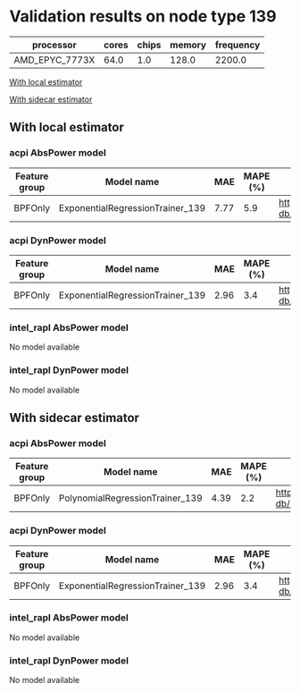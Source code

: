 # Validation results on node type 139

| processor | cores | chips | memory | frequency |
| --- | --- | --- | --- | --- |
| AMD_EPYC_7773X | 64.0 | 1.0 | 128.0 | 2200.0 |

[With local estimator](#with-local-estimator)

[With sidecar estimator](#with-sidecar-estimator)

## With local estimator

### acpi AbsPower model

| Feature group | Model name | MAE | MAPE (%) | URL |
| --- | --- | --- | --- | --- |
| BPFOnly | ExponentialRegressionTrainer_139 | 7.77 | 5.9 | https://raw.githubusercontent.com/sustainable-computing-io/kepler-model-db/main/models/v0.7/specpower/acpi/AbsPower/BPFOnly/ExponentialRegressionTrainer_139.json |
### acpi DynPower model

| Feature group | Model name | MAE | MAPE (%) | URL |
| --- | --- | --- | --- | --- |
| BPFOnly | ExponentialRegressionTrainer_139 | 2.96 | 3.4 | https://raw.githubusercontent.com/sustainable-computing-io/kepler-model-db/main/models/v0.7/specpower/acpi/DynPower/BPFOnly/ExponentialRegressionTrainer_139.json |
### intel_rapl AbsPower model

No model available

### intel_rapl DynPower model

No model available

## With sidecar estimator

### acpi AbsPower model

| Feature group | Model name | MAE | MAPE (%) | URL |
| --- | --- | --- | --- | --- |
| BPFOnly | PolynomialRegressionTrainer_139 | 4.39 | 2.2 | https://raw.githubusercontent.com/sustainable-computing-io/kepler-model-db/main/models/v0.7/specpower/acpi/AbsPower/BPFOnly/PolynomialRegressionTrainer_139.zip |
### acpi DynPower model

| Feature group | Model name | MAE | MAPE (%) | URL |
| --- | --- | --- | --- | --- |
| BPFOnly | ExponentialRegressionTrainer_139 | 2.96 | 3.4 | https://raw.githubusercontent.com/sustainable-computing-io/kepler-model-db/main/models/v0.7/specpower/acpi/DynPower/BPFOnly/ExponentialRegressionTrainer_139.zip |
### intel_rapl AbsPower model

No model available

### intel_rapl DynPower model

No model available

